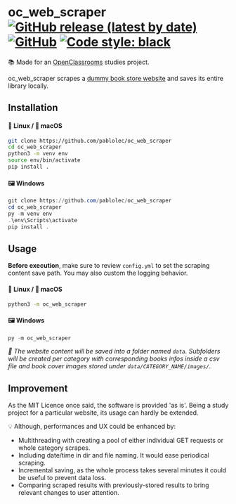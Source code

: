 # oc_web_scraper [![GitHub release (latest by date)](https://img.shields.io/github/v/release/pablolec/oc_web_scraper)](https://github.com/PabloLec/oc_web_scraper/releases/) [![GitHub](https://img.shields.io/github/license/pablolec/oc_web_scraper)](https://github.com/PabloLec/oc_web_scraper/blob/main/LICENCE) [![Code style: black](https://img.shields.io/badge/code%20style-black-000000.svg)](https://github.com/psf/black)

:books: Made for an [OpenClassrooms](https://openclassrooms.com) studies project.

oc_web_scraper scrapes a [dummy book store website](https://books.toscrape.com/) and saves its entire library locally.

## Installation

#### :penguin: Linux / :apple: macOS

```bash
git clone https://github.com/pablolec/oc_web_scraper
cd oc_web_scraper
python3 -m venv env
source env/bin/activate
pip install .
```

#### :framed_picture: Windows 

```powershell
git clone https://github.com/pablolec/oc_web_scraper
cd oc_web_scraper
py -m venv env
.\env\Scripts\activate
pip install .
```

## Usage

**Before execution**, make sure to review `config.yml` to set the scraping content save path. You may also custom the logging behavior.

#### :penguin: Linux / :apple: macOS

```bash
python3 -m oc_web_scraper
```

#### :framed_picture: Windows 

```powershell
py -m oc_web_scraper
```

_:floppy_disk: The website content will be saved into a folder named `data`. Subfolders will be created per category with corresponding books infos inside a csv file and book cover images stored under `data/CATEGORY_NAME/images/`._

## Improvement

As the MIT Licence once said, the software is provided 'as is'. Being a study project for a particular website, its usage can hardly be extended.

:bulb: Although, performances and UX could be enhanced by:

- Multithreading with creating a pool of either individual GET requests or whole category scrapes.
- Including date/time in dir and file naming. It would ease periodical scraping.
- Incremental saving, as the whole process takes several minutes it could be useful to prevent data loss.
- Comparing scraped results with previously-stored results to bring relevant changes to user attention.
